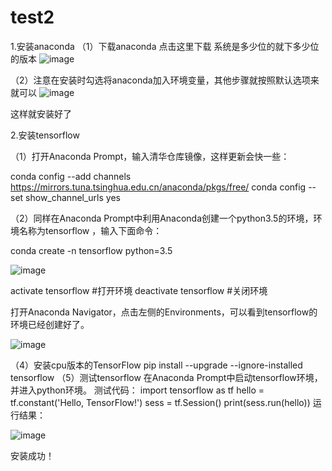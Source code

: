# test2
1.安装anaconda
（1）下载anaconda 点击这里下载 系统是多少位的就下多少位的版本
 ![image](https://github.com/lucia-ly/test2/blob/master/pic/1.PNG)

（2）注意在安装时勾选将anaconda加入环境变量，其他步骤就按照默认选项来就可以
 ![image](https://github.com/lucia-ly/test2/blob/master/pic/2.PNG)

这样就安装好了

2.安装tensorflow

（1）打开Anaconda Prompt，输入清华仓库镜像，这样更新会快一些：

conda config --add channels https://mirrors.tuna.tsinghua.edu.cn/anaconda/pkgs/free/ 
conda config --set show_channel_urls yes

（2）同样在Anaconda Prompt中利用Anaconda创建一个python3.5的环境，环境名称为tensorflow ，输入下面命令：

conda create -n tensorflow python=3.5

 ![image](https://github.com/lucia-ly/test2/blob/master/pic/3.PNG)

activate tensorflow #打开环境
deactivate tensorflow #关闭环境

打开Anaconda Navigator，点击左侧的Environments，可以看到tensorflow的环境已经创建好了。

 ![image](https://github.com/lucia-ly/test2/blob/master/pic/4.PNG)

（4）安装cpu版本的TensorFlow
pip install --upgrade --ignore-installed tensorflow
（5）测试tensorflow 
在Anaconda Prompt中启动tensorflow环境，并进入python环境。 
测试代码：
import tensorflow as tf 
hello = tf.constant('Hello, TensorFlow!') 
sess = tf.Session() 
print(sess.run(hello))
运行结果：

 ![image](https://github.com/lucia-ly/test2/blob/master/pic/5.PNG)

安装成功！
